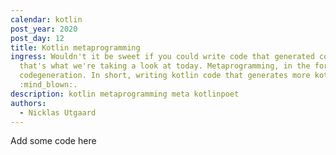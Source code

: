 ```yaml
---
calendar: kotlin
post_year: 2020
post_day: 12
title: Kotlin metaprogramming
ingress: Wouldn't it be sweet if you could write code that generated code. Well,
  that's what we're taking a look at today. Metaprogramming, in the form of
  codegeneration. In short, writing kotlin code that generates more kotlin code
  :mind_blown:.
description: kotlin metaprogramming meta kotlinpoet
authors:
  - Nicklas Utgaard
---
```

Add some code here